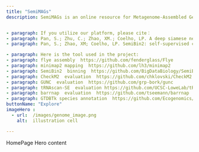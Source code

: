 ```yaml
---
title: "SemiMAGs"
description: SemiMAGs is an online resource for Metagenome-Assembled Genomes (MAGs) based on PacBio HiFi sequencing technology. We have curated samples from various sources, including the human gut, sheep gut, and seawater, which have been sequenced using PacBio HiFi technology and subsequently binned using SemiBin2. The website showcases the quality, genomic content, and taxonomic annotations of MAGs obtained through PacBio HiFi sequencing. 


- paragraph: If you utilize our platform, please cite：
- paragraph: Pan, S.; Zhu, C.; Zhao, XM.; Coelho, LP. A deep siamese neural network improves metagenome-assembled genomes in microbiome datasets across different environments. Nat Commun 13, 2326 (2022). https://doi.org/10.1038/s41467-022-29843-y 
- paragraph: Pan, S.; Zhao, XM; Coelho, LP. SemiBin2: self-supervised contrastive learning leads to better MAGs for short- and long-read sequencing. Bioinformatics Volume 39, Issue Supplement_1, June 2023, Pages i21–i29; https://doi.org/10.1093/bioinformatics/btad209

- paragraph: Here is the tool used in the project:
- paragraph: flye assembly  https://github.com/fenderglass/Flye
- paragraph: minimap2 mapping  https://github.com/lh3/minimap2
- paragraph: SemiBin2  binning  https://github.com/BigDataBiology/SemiBin
- paragraph: CheckM2  evaluation  https://github.com/chklovski/CheckM2
- paragraph: GUNC  evaluation  https://github.com/grp-bork/gunc
- paragraph: tRNAscan-SE  evaluation https://github.com/UCSC-LoweLab/tRNAscan-SE
- paragraph: barrnap  evaluation  https://github.com/tseemann/barrnap
- paragraph: GTDBTk species annotation  https://github.com/Ecogenomics/GTDBTk"
buttonName: "Explore"
imageHero : 
  - url:  /images/genome_image.png
    alt:  illustration cell

---
```


HomePage Hero content
